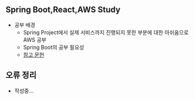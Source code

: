 ## Spring Boot,React,AWS Study

* 공부 배경
  - Spring Project에서 실제 서비스까지 진행되지 못한 부분에 대한 아쉬움으로 AWS 공부
  - Spring Boot의 공부 필요성
  - <a href="https://product.kyobobook.co.kr/detail/S000061838547">참고 문헌</a> 

## 오류 정리
- 작성중...

    

 



